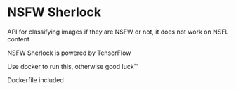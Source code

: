# NSFW Sherlock


API for classifying images if they are NSFW or not, it does not work on NSFL content

NSFW Sherlock is powered by TensorFlow

Use docker to run this, otherwise good luck™

Dockerfile included